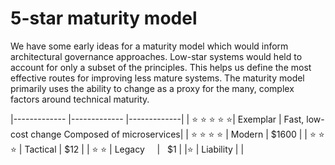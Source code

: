 # 5-star maturity model

We have some early ideas for a maturity model which would inform architectural governance approaches. Low-star systems would held to account for only a subset of the principles. This helps us define the most effective routes for improving less mature systems. The maturity model primarily uses the ability to change as a proxy for the many, complex factors around technical maturity. 

|-------------                      |-------------  |-------------|
| :star: :star: :star: :star: :star:| Exemplar      | Fast, low-cost change Composed of microservices|
| :star: :star: :star: :star:       | Modern        | $1600 |
| :star: :star: :star:              | Tactical      |   $12 |
| :star: :star:                     | Legacy        |    $1 |
|:star:                             | Liability     |        |
